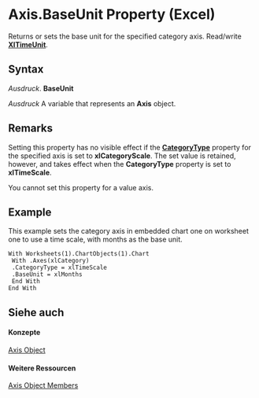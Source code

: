 
# Axis.BaseUnit Property (Excel)

Returns or sets the base unit for the specified category axis. Read/write  **[XlTimeUnit](589ca76a-6017-780b-75e3-5cceb7e04bdd.md)**.


## Syntax

 _Ausdruck_. **BaseUnit**

 _Ausdruck_ A variable that represents an **Axis** object.


## Remarks

Setting this property has no visible effect if the  **[CategoryType](d1e614bb-f560-c65b-7e95-07a997e04861.md)** property for the specified axis is set to **xlCategoryScale**. The set value is retained, however, and takes effect when the **CategoryType** property is set to **xlTimeScale**.

You cannot set this property for a value axis.


## Example

This example sets the category axis in embedded chart one on worksheet one to use a time scale, with months as the base unit.


```
With Worksheets(1).ChartObjects(1).Chart 
 With .Axes(xlCategory) 
 .CategoryType = xlTimeScale 
 .BaseUnit = xlMonths 
 End With 
End With
```


## Siehe auch


#### Konzepte


[Axis Object](7e08c61b-90f4-8d91-0ee2-84283d10b324.md)
#### Weitere Ressourcen


[Axis Object Members](http://msdn.microsoft.com/library/2b60f79e-339d-a6cf-7ec6-a915b550c634%28Office.15%29.aspx)